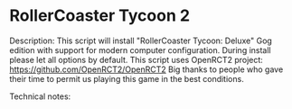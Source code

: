 # RollerCoaster Tycoon 2

Description:
This script will install "RollerCoaster Tycoon: Deluxe" Gog edition with support for modern computer configuration.
During install please let all options by default.
This script uses OpenRCT2 project: https://github.com/OpenRCT2/OpenRCT2
Big thanks to people who gave their time to permit us playing this game in the best conditions.


Technical notes:

